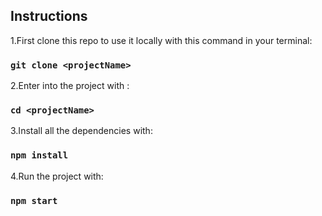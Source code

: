 ## Instructions

1.First clone this repo to use it locally with this command in your terminal:

### `git clone <projectName>`

2.Enter into the project with :

### `cd <projectName>`

3.Install all the dependencies with:

### `npm install`

4.Run the project with:

### `npm start`
